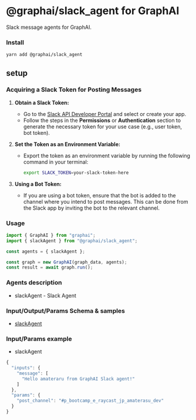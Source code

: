 
# @graphai/slack_agent for GraphAI

Slack message agents for GraphAI.

### Install

```sh
yarn add @graphai/slack_agent
```

## setup

### Acquiring a Slack Token for Posting Messages

1. **Obtain a Slack Token:**
   - Go to the [Slack API Developer Portal](https://api.slack.com/apps) and select or create your app.
   - Follow the steps in the **Permissions** or **Authentication** section to generate the necessary token for your use case (e.g., user token, bot token).

2. **Set the Token as an Environment Variable:**
   - Export the token as an environment variable by running the following command in your terminal:
     ```bash
     export SLACK_TOKEN=your-slack-token-here
     ```

3. **Using a Bot Token:**
   - If you are using a bot token, ensure that the bot is added to the channel where you intend to post messages. This can be done from the Slack app by inviting the bot to the relevant channel.

### Usage

```typescript
import { GraphAI } from "graphai";
import { slackAgent } from "@graphai/slack_agent";

const agents = { slackAgent };

const graph = new GraphAI(graph_data, agents);
const result = await graph.run();
```

### Agents description
- slackAgent - Slack Agent

### Input/Output/Params Schema & samples
 - [slackAgent](https://github.com/receptron/graphai/blob/main/docs/agentDocs/messaging/slackAgent.md)

### Input/Params example
 - slackAgent

```typescript
{
  "inputs": {
    "message": [
      "Hello amateraru from GraphAI Slack agent!"
    ]
  },
  "params": {
    "post_channel": "#p_bootcamp_e_raycast_jp_amaterasu_dev"
  }
}
```










